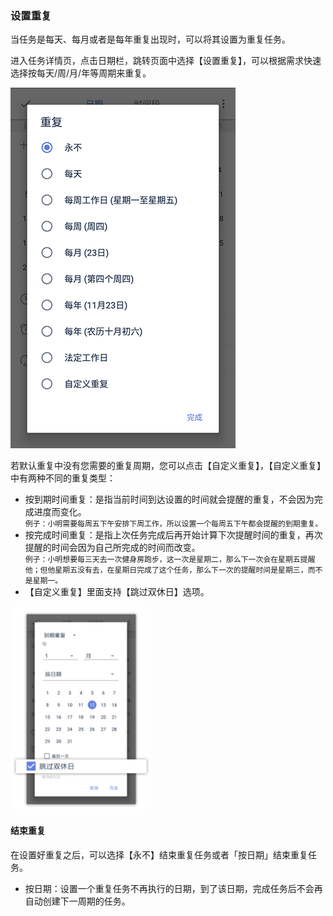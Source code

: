 ### 设置重复

当任务是每天、每月或者是每年重复出现时，可以将其设置为重复任务。

进入任务详情页，点击日期栏，跳转页面中选择【设置重复】，可以根据需求快速选择按每天/周/月/年等周期来重复。

![](../../images/android/task/Repeat%201.png)

若默认重复中没有您需要的重复周期，您可以点击【自定义重复】，【自定义重复】中有两种不同的重复类型：

* 按到期时间重复：是指当前时间到达设置的时间就会提醒的重复，不会因为完成进度而变化。
  <br>`例子：小明需要每周五下午安排下周工作，所以设置一个每周五下午都会提醒的到期重复。`
* 按完成时间重复：是指上次任务完成后再开始计算下次提醒时间的重复，再次提醒的时间会因为自己所完成的时间而改变。
  <br>`例子：小明想要每三天去一次健身房跑步，这一次是星期二，那么下一次会在星期五提醒他；但他星期五没有去，在星期日完成了这个任务，那么下一次的提醒时间是星期三，而不是星期一。`
* 【自定义重复】里面支持【跳过双休日】选项。

![](../../images/android/task/Screen%20Shot%202018-03-29%20at%209.59.19%20AM.png)

#### 结束重复

在设置好重复之后，可以选择【永不】结束重复任务或者「按日期」结束重复任务。

* 按日期：设置一个重复任务不再执行的日期，到了该日期，完成任务后不会再自动创建下一周期的任务。

